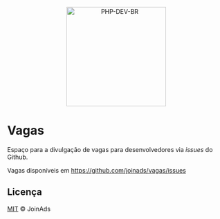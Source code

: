 <p align="center">
  <img src="https://joinads.me/wp-content/uploads/2020/07/joinads-adx.png" alt="PHP-DEV-BR" width="230" />
</p>

# Vagas

Espaço para a divulgação de vagas para desenvolvedores via _issues_ do Github.

Vagas disponíveis em https://github.com/joinads/vagas/issues


## Licença

[MIT](/LICENSE) &copy; JoinAds
